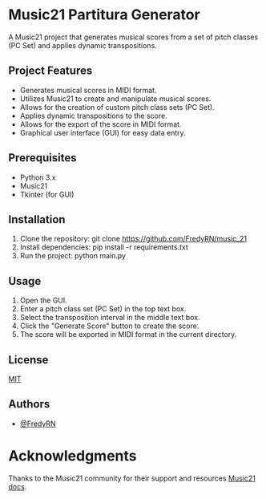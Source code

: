 
# Music21 Partitura Generator

A Music21 project that generates musical scores from a set of pitch classes (PC Set) and applies dynamic transpositions.

## Project Features

- Generates musical scores in MIDI format.
- Utilizes Music21 to create and manipulate musical scores.
- Allows for the creation of custom pitch class sets (PC Set).
- Applies dynamic transpositions to the score.
- Allows for the export of the score in MIDI format.
- Graphical user interface (GUI) for easy data entry.
## Prerequisites

- Python 3.x
- Music21
- Tkinter (for GUI)

## Installation

1. Clone the repository: git clone https://github.com/FredyRN/music_21
2. Install dependencies: pip install -r requirements.txt
3. Run the project: python main.py

## Usage

1. Open the GUI.
2. Enter a pitch class set (PC Set) in the top text box.
3. Select the transposition interval in the middle text box.
4. Click the "Generate Score" button to create the score.
5. The score will be exported in MIDI format in the current directory.
## License

[MIT](https://choosealicense.com/licenses/mit/)

## Authors

- [@FredyRN](https://www.github.com/FredyRN)


# Acknowledgments

Thanks to the Music21 community for their support and resources [Music21 docs](https://www.music21.org/music21docs/).